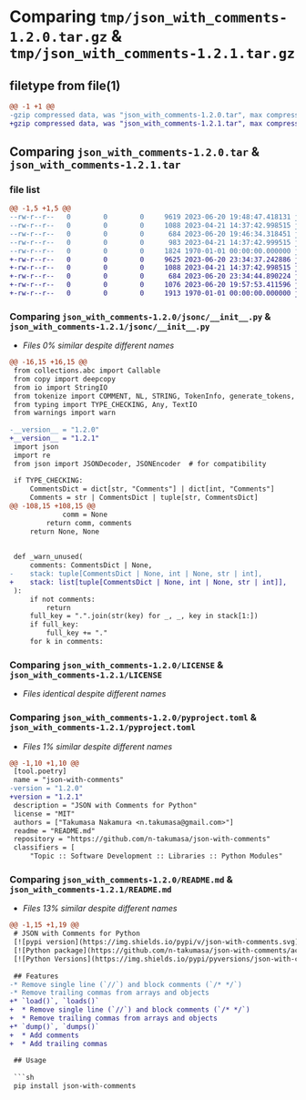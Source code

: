 # Comparing `tmp/json_with_comments-1.2.0.tar.gz` & `tmp/json_with_comments-1.2.1.tar.gz`

## filetype from file(1)

```diff
@@ -1 +1 @@
-gzip compressed data, was "json_with_comments-1.2.0.tar", max compression
+gzip compressed data, was "json_with_comments-1.2.1.tar", max compression
```

## Comparing `json_with_comments-1.2.0.tar` & `json_with_comments-1.2.1.tar`

### file list

```diff
@@ -1,5 +1,5 @@
--rw-r--r--   0        0        0     9619 2023-06-20 19:48:47.418131 json_with_comments-1.2.0/jsonc/__init__.py
--rw-r--r--   0        0        0     1088 2023-04-21 14:37:42.998515 json_with_comments-1.2.0/LICENSE
--rw-r--r--   0        0        0      684 2023-06-20 19:46:34.318451 json_with_comments-1.2.0/pyproject.toml
--rw-r--r--   0        0        0      983 2023-04-21 14:37:42.999515 json_with_comments-1.2.0/README.md
--rw-r--r--   0        0        0     1824 1970-01-01 00:00:00.000000 json_with_comments-1.2.0/PKG-INFO
+-rw-r--r--   0        0        0     9625 2023-06-20 23:34:37.242886 json_with_comments-1.2.1/jsonc/__init__.py
+-rw-r--r--   0        0        0     1088 2023-04-21 14:37:42.998515 json_with_comments-1.2.1/LICENSE
+-rw-r--r--   0        0        0      684 2023-06-20 23:34:44.890224 json_with_comments-1.2.1/pyproject.toml
+-rw-r--r--   0        0        0     1076 2023-06-20 19:57:53.411596 json_with_comments-1.2.1/README.md
+-rw-r--r--   0        0        0     1913 1970-01-01 00:00:00.000000 json_with_comments-1.2.1/PKG-INFO
```

### Comparing `json_with_comments-1.2.0/jsonc/__init__.py` & `json_with_comments-1.2.1/jsonc/__init__.py`

 * *Files 0% similar despite different names*

```diff
@@ -16,15 +16,15 @@
 from collections.abc import Callable
 from copy import deepcopy
 from io import StringIO
 from tokenize import COMMENT, NL, STRING, TokenInfo, generate_tokens, untokenize
 from typing import TYPE_CHECKING, Any, TextIO
 from warnings import warn
 
-__version__ = "1.2.0"
+__version__ = "1.2.1"
 import json
 import re
 from json import JSONDecoder, JSONEncoder  # for compatibility
 
 if TYPE_CHECKING:
     CommentsDict = dict[str, "Comments"] | dict[int, "Comments"]
     Comments = str | CommentsDict | tuple[str, CommentsDict]
@@ -108,15 +108,15 @@
             comm = None
         return comm, comments
     return None, None
 
 
 def _warn_unused(
     comments: CommentsDict | None,
-    stack: tuple[CommentsDict | None, int | None, str | int],
+    stack: list[tuple[CommentsDict | None, int | None, str | int]],
 ):
     if not comments:
         return
     full_key = ".".join(str(key) for _, _, key in stack[1:])
     if full_key:
         full_key += "."
     for k in comments:
```

### Comparing `json_with_comments-1.2.0/LICENSE` & `json_with_comments-1.2.1/LICENSE`

 * *Files identical despite different names*

### Comparing `json_with_comments-1.2.0/pyproject.toml` & `json_with_comments-1.2.1/pyproject.toml`

 * *Files 1% similar despite different names*

```diff
@@ -1,10 +1,10 @@
 [tool.poetry]
 name = "json-with-comments"
-version = "1.2.0"
+version = "1.2.1"
 description = "JSON with Comments for Python"
 license = "MIT"
 authors = ["Takumasa Nakamura <n.takumasa@gmail.com>"]
 readme = "README.md"
 repository = "https://github.com/n-takumasa/json-with-comments"
 classifiers = [
     "Topic :: Software Development :: Libraries :: Python Modules"
```

### Comparing `json_with_comments-1.2.0/README.md` & `json_with_comments-1.2.1/README.md`

 * *Files 13% similar despite different names*

```diff
@@ -1,15 +1,19 @@
 # JSON with Comments for Python
 [![pypi version](https://img.shields.io/pypi/v/json-with-comments.svg)](https://pypi.python.org/project/json-with-comments)
 [![Python package](https://github.com/n-takumasa/json-with-comments/actions/workflows/python-package.yml/badge.svg)](https://github.com/n-takumasa/json-with-comments/actions/workflows/python-package.yml)
 [![Python Versions](https://img.shields.io/pypi/pyversions/json-with-comments.svg)](https://pypi.org/project/json-with-comments/)
 
 ## Features
-* Remove single line (`//`) and block comments (`/* */`)
-* Remove trailing commas from arrays and objects
+* `load()`, `loads()`
+  * Remove single line (`//`) and block comments (`/* */`)
+  * Remove trailing commas from arrays and objects
+* `dump()`, `dumps()`
+  * Add comments
+  * Add trailing commas
 
 ## Usage
 
 ```sh
 pip install json-with-comments
 ```
```

